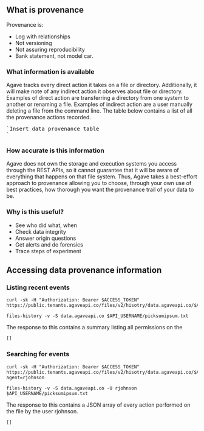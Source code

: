 ## What is provenance  

Provenance is:
* Log with relationships
* Not versioning
* Not assuring reproducibility
* Bank statement, not model car.

### What information is available  

Agave tracks every direct action it takes on a file or directory. Additionally, it will make note of any indirect action it observes about file or directory. Examples of direct action are transferring a directory from one system to another or renaming a file. Examples of indirect action are a user manually deleting a file from the command line. The table below contains a list of all the provenance actions recorded.

<pre>`Insert data provenance table
`</pre>

### How accurate is this information  

Agave does not own the storage and execution systems you access through the REST APIs, so it cannot guarantee that it will be aware of everything that happens on that file system. Thus, Agave takes a best-effort approach to provenance allowing you to choose, through your own use of best practices, how thorough you want the provenance trail of your data to be.

### Why is this useful?  

<ul>
<li>See who did what, when</li>
<li>Check data integrity</li>
<li>Answer origin questions</li>
<li>Get alerts and do forensics</li>
<li>Trace steps of experiment</li>
</ul>

## Accessing data provenance information  

### Listing recent events  

```shell
curl -sk -H "Authorization: Bearer $ACCESS_TOKEN" https://public.tenants.agaveapi.co/files/v2/hisotry/data.agaveapi.co/$API_USERNAME/picksumipsum.txt
```


```plaintext
files-history -v -S data.agaveapi.co $API_USERNAME/picksumipsum.txt
``` 


The response to this contains a summary listing all permissions on the

```javascript
[]
```

### Searching for events  

```shell
curl -sk -H "Authorization: Bearer $ACCESS_TOKEN" https://public.tenants.agaveapi.co/files/v2/hisotry/data.agaveapi.co/$API_USERNAME/picksumipsum.txt?agent=rjohnson
```


```plaintext
files-history -v -S data.agaveapi.co -U rjohnson $API_USERNAME/picksumipsum.txt
``` 


The response to this contains a JSON array of every action performed on the file by the user rjohnson.

```javascript
[]
```